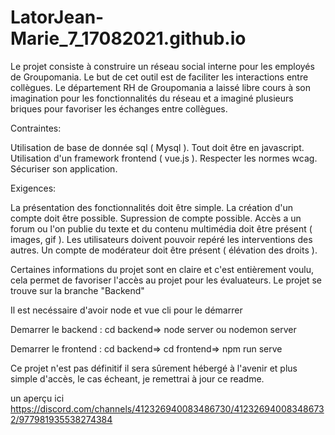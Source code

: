 # LatorJean-Marie_7_17082021.github.io


Le projet consiste à construire un réseau social interne pour les employés de Groupomania. Le but de cet outil est de faciliter les interactions entre collègues. Le département RH de Groupomania a laissé libre cours à son imagination pour les fonctionnalités du réseau et a imaginé plusieurs briques pour favoriser les échanges entre collègues.

Contraintes:

Utilisation de base de donnée sql ( Mysql ).
Tout doit être en javascript.
Utilisation d'un framework frontend ( vue.js ).
Respecter les normes wcag.
Sécuriser son application.

Exigences:

La présentation des fonctionnalités doit être simple.
La création d'un compte doit être possible.
Supression de compte possible.
Accès a un forum ou l'on publie du texte et du contenu multimédia doit être présent ( images, gif ).
Les utilisateurs doivent pouvoir repéré les interventions des autres.
Un compte de modérateur doit être présent ( élévation des droits ).

Certaines informations du projet sont en claire et c'est entièrement  voulu, cela permet de favoriser l'accès au projet pour les évaluateurs. Le projet se trouve sur la branche "Backend" 

Il est necéssaire d'avoir node et vue cli pour le démarrer 

Demarrer le backend : cd backend=> node server ou nodemon server

Demarrer le frontend : cd backend=> cd frontend=> npm run serve

Ce projet n'est pas définitif il sera sûrement hébergé à l'avenir et plus simple d'accès, le cas écheant, je remettrai à jour ce readme.

un aperçu ici https://discord.com/channels/412326940083486730/412326940083486732/977981935538274384
